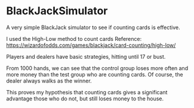 # BlackJackSimulator

A very simple BlackJack simulator to see if counting cards is effective. 

I used the High-Low method to count cards
Reference: https://wizardofodds.com/games/blackjack/card-counting/high-low/

Players and dealers have basic strategies, hitting until 17 or bust. 

From 1000 hands, we can see that the control group loses more often and more money than the test group who are counting cards.
Of course, the dealer always walks as the winner. 

This proves my hypothesis that counting cards gives a significant advantage those who do not, but still loses money to the house. 
